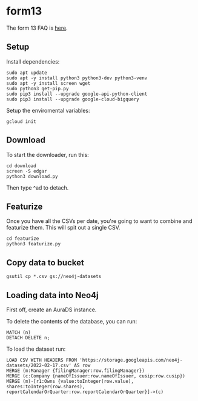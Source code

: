 # form13
The form 13 FAQ is [here](https://www.sec.gov/divisions/investment/13ffaq.htm).

## Setup
Install dependencies:

    sudo apt update
    sudo apt -y install python3 python3-dev python3-venv 
    sudo apt -y install screen wget
    sudo python3 get-pip.py
    sudo pip3 install --upgrade google-api-python-client
    sudo pip3 install --upgrade google-cloud-bigquery

Setup the enviromental variables:

    gcloud init

## Download
To start the downloader, run this:

    cd download
    screen -S edgar
    python3 download.py

Then type ^ad to detach.

## Featurize
Once you have all the CSVs per date, you're going to want to combine and featurize them.  This will spit out a single CSV.

    cd featurize
    python3 featurize.py

## Copy data to bucket

    gsutil cp *.csv gs://neo4j-datasets

## Loading data into Neo4j
First off, create an AuraDS instance.

To delete the contents of the database, you can run:

    MATCH (n)
    DETACH DELETE n;

To load the dataset run:

    LOAD CSV WITH HEADERS FROM 'https://storage.googleapis.com/neo4j-datasets/2022-02-17.csv' AS row
    MERGE (m:Manager {filingManager:row.filingManager})
    MERGE (c:Company {nameOfIssuer:row.nameOfIssuer, cusip:row.cusip})
    MERGE (m)-[r1:Owns {value:toInteger(row.value), shares:toInteger(row.shares), reportCalendarOrQuarter:row.reportCalendarOrQuarter}]->(c)
